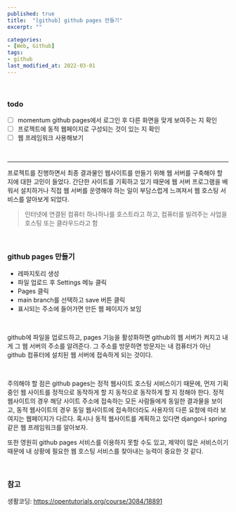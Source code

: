 ```yaml
---
published: true
title:  "[github] github pages 만들기"
excerpt: ""

categories:
- [Web, Github]
tags:
- github
last_modified_at: 2022-03-01
---
```


<br>

### todo
- [ ] momentum github pages에서 로그인 후 다른 화면을 맞게 보여주는 지 확인
- [ ] 프로젝트에 동적 웹페이지로 구성되는 것이 있는 지 확인
- [ ] 웹 프레임워크 사용해보기

<br>

---


프로젝트를 진행하면서 최종 결과물인 웹사이트를 만들기 위해 웹 서버를 구축해야 할 지에 대한 고민이 들었다. 간단한 사이트를 기획하고 있기 때문에 웹 서버 프로그램을 배워서 설치하거나 직접 웹 서버를 운영해야 하는 일이 부담스럽게 느껴져서 웹 호스팅 서비스를 알아보게 되었다. 

> 인터넷에 연결된 컴퓨터 하나하나를 호스트라고 하고, 컴퓨터를 빌려주는 사업을 호스팅 또는 클라우드라고 함 

<br>

### github pages 만들기
- 레파지토리 생성
- 파일 업로드 후 Settings 메뉴 클릭
- Pages 클릭
- main branch를 선택하고 save 버튼 클릭
- 표시되는 주소에 들어가면 만든 웹 페이지가 보임

<br>

github에 파일을 업로드하고, pages 기능을 활성화하면 github의 웹 서버가 켜지고 내게 그 웹 서버의 주소를 알려준다. 그 주소를 방문하면 방문자는 내 컴퓨터가 아닌 github 컴퓨터에 설치된 웹 서버에 접속하게 되는 것이다.

<br>

주의해야 할 점은 github pages는 정적 웹사이트 호스팅 서비스이기 때문에, 먼저 기획 중인 웹 사이트를 정적으로 동작하게 할 지 동적으로 동작하게 할 지 정해야 한다. 정적 웹사이트의 경우 해당 사이트 주소에 접속하는 모든 사람들에게 동일한 결과물을 보이고, 동적 웹사이트의 경우 동일 웹사이트에 접속하더라도 사용자의 다른 요청에 따라 보여지는 웹페이지가 다르다. 혹시나 동적 웹사이트를 계획하고 있다면 django나 spring 같은 웹 프레임워크를 알아보자.

또한 영원히 github pages 서비스를 이용하지 못할 수도 있고, 제약이 많은 서비스이기 때문에 내 상황에 필요한 웹 호스팅 서비스를 찾아내는 능력이 중요한 것 같다. 

<br>

### 참고
생활코딩: https://opentutorials.org/course/3084/18891

